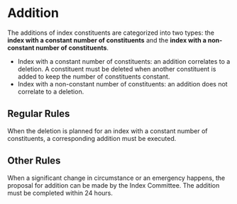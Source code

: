 # Addition

The additions of index constituents are categorized into two types: the **index with a constant number of constituents** and the **index with a non-constant number of constituents**.

* Index with a constant number of constituents: an addition correlates to a deletion. A constituent must be deleted when another constituent is added to keep the number of constituents constant.
* Index with a non-constant number of constituents: an addition does not correlate to a deletion.

## Regular Rules

When the deletion is planned for an index with a constant number of constituents, a corresponding addition must be executed.

## Other Rules

When a significant change in circumstance or an emergency happens, the proposal for addition can be made by the Index Committee. The addition must be completed within 24 hours.
